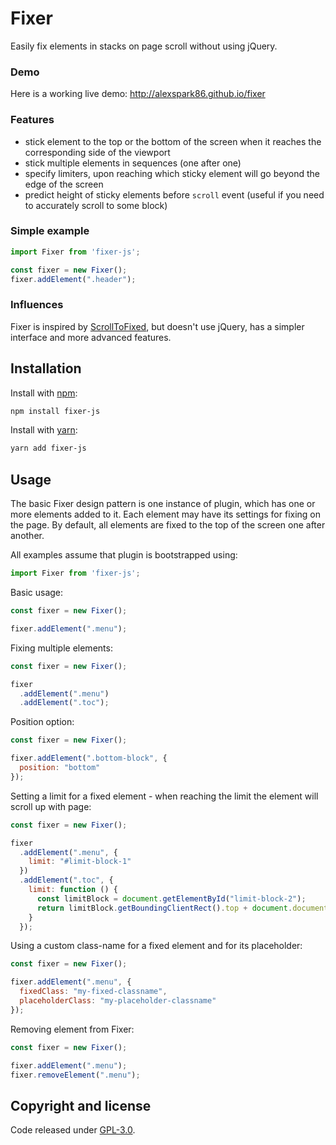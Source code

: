# Fixer
Easily fix elements in stacks on page scroll without using jQuery.

### Demo
Here is a working live demo: http://alexspark86.github.io/fixer

### Features
* stick element to the top or the bottom of the screen when it reaches the corresponding side of the viewport
* stick multiple elements in sequences (one after one)
* specify limiters, upon reaching which sticky element will go beyond the edge of the screen
* predict height of sticky elements before `scroll` event (useful if you need to accurately scroll to some block)

### Simple example
```js
import Fixer from 'fixer-js';

const fixer = new Fixer();
fixer.addElement(".header");
```

### Influences

Fixer is inspired by [ScrollToFixed](https://github.com/bigspotteddog/ScrollToFixed), but doesn't use jQuery, has a simpler interface and more advanced features.

## Installation
Install with [npm](https://www.npmjs.com/):
```sh
npm install fixer-js
```

Install with [yarn](https://yarnpkg.com/):
```sh
yarn add fixer-js
```

## Usage

The basic Fixer design pattern is one instance of plugin, which has one or more elements added to it. Each element may have its settings for fixing on the page. By default, all elements are fixed to the top of the screen one after another.

All examples assume that plugin is bootstrapped using:

```js
import Fixer from 'fixer-js';
```


Basic usage: 

```js
const fixer = new Fixer();

fixer.addElement(".menu");
```

Fixing multiple elements:

```js
const fixer = new Fixer();

fixer
  .addElement(".menu")
  .addElement(".toc");
```

Position option:

```js
const fixer = new Fixer();

fixer.addElement(".bottom-block", {
  position: "bottom"
});
```

Setting a limit for a fixed element - when reaching the limit the element will scroll up with page:

```js
const fixer = new Fixer();

fixer
  .addElement(".menu", {
    limit: "#limit-block-1"
  })
  .addElement(".toc", {
    limit: function () {
      const limitBlock = document.getElementById("limit-block-2");
      return limitBlock.getBoundingClientRect().top + document.documentElement.scrollTop;
    }
  });
```

Using a custom class-name for a fixed element and for its placeholder:

```js
const fixer = new Fixer();

fixer.addElement(".menu", {
  fixedClass: "my-fixed-classname",
  placeholderClass: "my-placeholder-classname"
});
```

Removing element from Fixer:

```js
const fixer = new Fixer();

fixer.addElement(".menu");
fixer.removeElement(".menu");
```


## Copyright and license

Code released under [GPL-3.0](https://www.gnu.org/licenses/gpl-3.0.txt).
